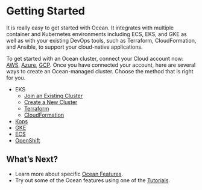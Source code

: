 # Getting Started

It is really easy to get started with Ocean. It integrates with multiple container and Kubernetes environments including ECS, EKS, and GKE as well as with your existing DevOps tools, such as Terraform, CloudFormation, and Ansible, to support your cloud-native applications.

To get started with an Ocean cluster, connect your Cloud account now: [AWS](connect-your-cloud-provider/aws-account.md), [Azure](connect-your-cloud-provider/azure-account.md), [GCP](connect-your-cloud-provider/gcp-project.md).  Once you have connected your account, here are several ways to create an Ocean-managed cluster. Choose the method that is right for you.

* EKS
  * [Join an Existing Cluster](/ocean/getting-started/eks/join-an-existing-cluster.md)
  * [Create a New Cluster](https://help.dev.spot.io/ocean/getting-started/eks/create-a-new-cluster)
  * [Terraform](/ocean/getting-started/eks/terraform.md)
  * [CloudFormation](https://aws.amazon.com/quickstart/architecture/spotinst-ocean-eks/)
* [Kops](/ocean/tools-and-integrations/kops/)
* [GKE](/ocean/gke.md)
* [ECS](/ocean/ecs.md)
* [OpenShift](/ocean/tools-and-integrations/openshift/)

## What’s Next?
* Learn more about specific [Ocean Features](/ocean/features/).
* Try out some of the Ocean features using one of the [Tutorials](/ocean/tutorials/).
